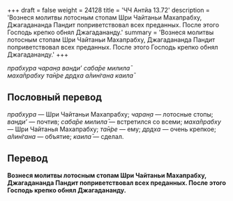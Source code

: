 +++
draft = false
weight = 24128
title = 'ЧЧ Антйа 13.72'
description = 'Вознеся молитвы лотосным стопам Шри Чайтаньи Махапрабху, Джагадананда Пандит поприветствовал всех преданных. После этого Господь крепко обнял Джагадананду.'
summary = 'Вознеся молитвы лотосным стопам Шри Чайтаньи Махапрабху, Джагадананда Пандит поприветствовал всех преданных. После этого Господь крепко обнял Джагадананду.'
+++

_прабхура чаран̣а ванди’ саба̄ре милила̄  
маха̄прабху та̄н̇ре др̣д̣ха а̄лин̇гана каила̄_

## Пословный перевод

_прабхура_ — Шри Чайтаньи Махапрабху; _чаран̣а_ — лотосные стопы; _ванди’_ — почтив; _саба̄ре_ _милила̄_ — встретился со всеми; _маха̄прабху_ — Шри Чайтанья Махапрабху; _та̄н̇ре_ — ему; _др̣д̣ха_ — очень крепкое; _а̄лин̇гана_ — объятие; _каила̄_ — сделал.

## Перевод

**Вознеся молитвы лотосным стопам Шри Чайтаньи Махапрабху, Джагадананда Пандит поприветствовал всех преданных. После этого Господь крепко обнял Джагадананду.**

